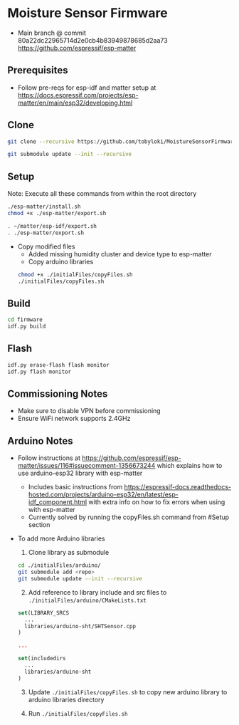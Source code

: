 # Moisture Sensor Firmware

- Main branch @ commit 80a22dc22965714d2e0cb4b83949878685d2aa73 https://github.com/espressif/esp-matter

## Prerequisites

- Follow pre-reqs for esp-idf and matter setup at https://docs.espressif.com/projects/esp-matter/en/main/esp32/developing.html

## Clone

```bash
git clone --recursive https://github.com/tobyloki/MoistureSensorFirmware.git
```

```bash
git submodule update --init --recursive
```

## Setup

Note: Execute all these commands from within the root directory

```bash
./esp-matter/install.sh
chmod +x ./esp-matter/export.sh
```

```bash
. ~/matter/esp-idf/export.sh
. ./esp-matter/export.sh
```

- Copy modified files
  - Added missing humidity cluster and device type to esp-matter
  - Copy arduino libraries
  ```bash
  chmod +x ./initialFiles/copyFiles.sh
  ./initialFiles/copyFiles.sh
  ```

## Build

```bash
cd firmware
idf.py build
```

## Flash

```bash
idf.py erase-flash flash monitor
idf.py flash monitor
```

## Commissioning Notes

- Make sure to disable VPN before commissioning
- Ensure WiFi network supports 2.4GHz

## Arduino Notes

- Follow instructions at https://github.com/espressif/esp-matter/issues/116#issuecomment-1356673244 which explains how to use arduino-esp32 library with esp-matter
  - Includes basic instructions from https://espressif-docs.readthedocs-hosted.com/projects/arduino-esp32/en/latest/esp-idf_component.html with extra info on how to fix errors when using with esp-matter
  - Currently solved by running the copyFiles.sh command from #Setup section
- To add more Arduino libraries

  1. Clone library as submodule

  ```bash
  cd ./initialFiles/arduino/
  git submodule add <repo>
  git submodule update --init --recursive
  ```

  2. Add reference to library include and src files to `./initialFiles/arduino/CMakeLists.txt`

  ```cmake
  set(LIBRARY_SRCS
    ...
    libraries/arduino-sht/SHTSensor.cpp
  )

  ...

  set(includedirs
    ...
    libraries/arduino-sht
  )
  ```

  3. Update `./initialFiles/copyFiles.sh` to copy new arduino library to arduino libraries directory

  4. Run `./initialFiles/copyFiles.sh`

